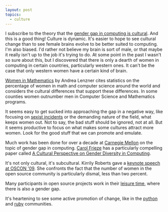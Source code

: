 ```yaml
---
layout: post
topics:
  - culture
---
```


I subscribe to the theory that the <a href="http://www.amazon.com/Pink-Brain-Blue-Differences-Troublesome/dp/0618393110">gender gap in computing is cultural</a>.  And this is a good thing! Culture is dynamic. It's easier to hope to see cultural change than to see female brains evolve to be better suited to computing.  I'm also biased.  I'd rather not believe my brain is sort of male, or that maybe it really isn't up to the job it's trying to do.   At some point in the past I wasn't so sure about this, but I discovered that there is only a dearth of women in computing in certain countries, particularly western ones.  It can't be the case that only western women have a certain kind of brain.

<a href="http://books.google.com/books?id=n4fAYzBcYEwC&amp;printsec=frontcover&amp;source=gbs_v2_summary_r&amp;cad=0#v=onepage&amp;q=&amp;f=false">Women in Mathematics</a> by Andrea Lenzner cites statistics on the percentage of women in math and computer science around the world and considers the cultural differences that support these differences. In some counties women outnumber men in Computer Science and Mathematics programs.

It seems easy to get sucked into approaching the gap in a negative way, like focusing on <a href="http://geekfeminism.wikia.com/wiki/Timeline_of_incidents">sexist incidents</a> or the demanding nature of the field, what keeps women out.  Not to say, the bad stuff should be ignored, not at all.  But it seems productive to focus on what makes some cultures attract more women.  Look for the good stuff that we can promote and emulate.   

Much work has been done for over a decade at <a href="http://www.cs.cmu.edu/afs/cs/project/gendergap/www/index.html">Carnegie Mellon</a> on the topic of gender gap in computing.  <a href="http://www.cs.cmu.edu/~cfrieze">Carol Frieze</a> has a particularly compelling paper called <a href="http://www.cs.cmu.edu/%7Ecfrieze/CrossingCultures.pdf">A Cultural Perspective on Gender Diversity in Computing</a>.

It's not only cultural, it's subcultural. Kirrily Roberts gave a <a href="http://infotrope.net/blog/2009/07/25/standing-out-in-the-crowd-my-oscon-keynote/">keynote speech at OSCON '09</a>.  She confronts the fact that the number of women in the open source community is particularly dismal, less than two percent.

Many participants in open source projects work in their <a href="http://contexts.org/socimages/2009/07/30/the-gender-gap-in-leisure-time/">leisure time</a>, where there is also a gender gap.

It's heartening to see some active promotion of change, like in the <a href="http://mail.python.org/mailman/listinfo/diversity">python</a> and <a href="http://railsbridge.org/">ruby</a> communities.



